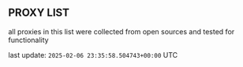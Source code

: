 ## PROXY LIST

all proxies in this list were collected from open sources and tested for functionality

last update: `2025-02-06 23:35:58.504743+00:00` UTC